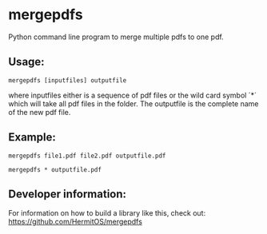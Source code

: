 # mergepdfs

Python command line program to merge multiple pdfs to one pdf.

## Usage:

```
mergepdfs [inputfiles] outputfile
```

where inputfiles either is a sequence of pdf files or the wild card symbol ´*´ which will take all pdf files in the folder.
The outputfile is the complete name of the new pdf file.

## Example:

```
mergepdfs file1.pdf file2.pdf outputfile.pdf
```

```
mergepdfs * outputfile.pdf
```

## Developer information:
For information on how to build a library like this, check out: https://github.com/HermitOS/mergepdfs
